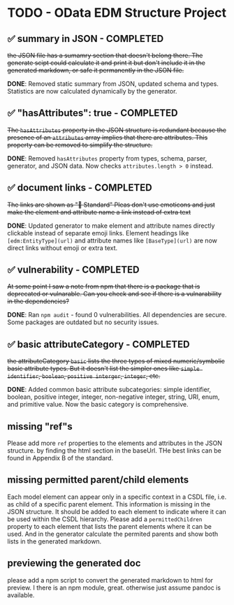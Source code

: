 # TODO - OData EDM Structure Project

## ✅ summary in JSON - COMPLETED
~~the JSON file has a sumamry section that doesn't belong there.
The generate scipt could calculate it and print it but  don't include it in the generated markdown, or safe it permanently in the JSON file.~~

**DONE**: Removed static summary from JSON, updated schema and types. Statistics are now calculated dynamically by the generator.


## ✅ "hasAttributes": true - COMPLETED
~~The `hasAttributes` property in the JSON structure is redundant because the presence of an `attributes` array implies that there are attributes. This property can be removed to simplify the structure.~~

**DONE**: Removed `hasAttributes` property from types, schema, parser, generator, and JSON data. Now checks `attributes.length > 0` instead.


## ✅ document links - COMPLETED
~~The links are shown as "📖 Standard"
Pleas don't use emoticons and just make the element and attribute name a link instead of extra text~~

**DONE**: Updated generator to make element and attribute names directly clickable instead of separate emoji links. Element headings like `[edm:EntityType](url)` and attribute names like `[BaseType](url)` are now direct links without emoji or extra text.


## ✅ vulnerability - COMPLETED
~~At some point I saw a note from npm that there is a package that is deprecated or vulnarable.
Can you check and see if there is a vulnarability in the dependencies?~~

**DONE**: Ran `npm audit` - found 0 vulnerabilities. All dependencies are secure. Some packages are outdated but no security issues.

## ✅ basic attributeCategory - COMPLETED  
~~the attributeCategory `basic` lists the three types of mixed numeric/symbolic basic attribute types.
But it doesn't list the simpler ones like `simple identifier`, `boolean`, `positive interger`, `integer`, etc.~~

**DONE**: Added common basic attribute subcategories: simple identifier, boolean, positive integer, integer, non-negative integer, string, URI, enum, and primitive value. Now the basic category is comprehensive.

## missing "ref"s
Please add more `ref` properties to the elements and attributes in the JSON structure. by finding the html section in the baseUrl.
THe best links can be found in Appendix B of the standard.

## missing permitted parent/child elements
Each model element can appear only in a specific context in a CSDL file, i.e. as child of a specific parent element.
This information is missing in the JSON structure. It should be added to each element to indicate where it can be used within the CSDL hierarchy.
Please add a `permittedChildren` property to each element that lists the parent elements where it can be used. And in the generator calculate the permited parents and show both lists in the generated markdown.

## previewing the generated doc
please add a npm script to convert the generated markdown to html for preview.
I there is an npm module, great. otherwise just assume pandoc is available.
